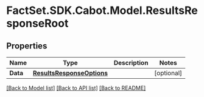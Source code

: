 # FactSet.SDK.Cabot.Model.ResultsResponseRoot

## Properties

Name | Type | Description | Notes
------------ | ------------- | ------------- | -------------
**Data** | [**ResultsResponseOptions**](ResultsResponseOptions.md) |  | [optional] 

[[Back to Model list]](../README.md#documentation-for-models) [[Back to API list]](../README.md#documentation-for-api-endpoints) [[Back to README]](../README.md)

